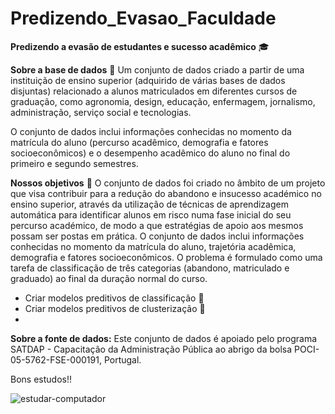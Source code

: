 # Predizendo_Evasao_Faculdade

**Predizendo a evasão de estudantes e sucesso acadêmico** 🎓

**Sobre a base de dados** 🎲
Um conjunto de dados criado a partir de uma instituição de ensino superior (adquirido de várias bases de dados disjuntas) relacionado a alunos matriculados em diferentes cursos de graduação, como agronomia, design, educação, enfermagem, jornalismo, administração, serviço social e tecnologias.

O conjunto de dados inclui informações conhecidas no momento da matrícula do aluno (percurso acadêmico, demografia e fatores socioeconômicos) e o desempenho acadêmico do aluno no final do primeiro e segundo semestres.

**Nossos objetivos** 🚀
O conjunto de dados foi criado no âmbito de um projeto que visa contribuir para a redução do abandono e insucesso académico no ensino superior, através da utilização de técnicas de aprendizagem automática para identificar alunos em risco numa fase inicial do seu percurso académico, de modo a que estratégias de apoio aos mesmos possam ser postas em prática. O conjunto de dados inclui informações conhecidas no momento da matrícula do aluno, trajetória acadêmica, demografia e fatores socioeconômicos. O problema é formulado como uma tarefa de classificação de três categorias (abandono, matriculado e graduado) ao final da duração normal do curso.

- Criar modelos preditivos de classificação 🎯
- Criar modelos preditivos de clusterização 🧩
- 
**Sobre a fonte de dados:**
Este conjunto de dados é apoiado pelo programa SATDAP - Capacitação da Administração Pública ao abrigo da bolsa POCI-05-5762-FSE-000191, Portugal.

Bons estudos!!

![estudar-computador](https://github.com/AnaRaquelCafe/Predizendo_Evasao_Faculdade/assets/46449538/bab71cc9-2cf4-47a0-a443-9efe7decb1f8)




